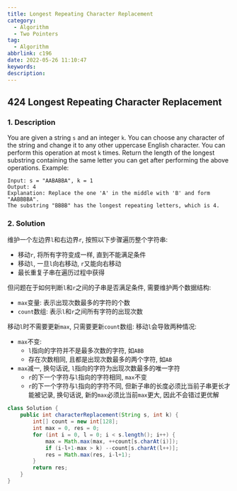 ```yaml
---
title: Longest Repeating Character Replacement
category:
  - Algorithm
  - Two Pointers
tag:
  - Algorithm
abbrlink: c196
date: 2022-05-26 11:10:47
keywords:
description:
---
```


## 424 Longest Repeating Character Replacement
### 1. Description
You are given a string `s` and an integer `k`. You can choose any character of the string and change it to any other uppercase English character. You can perform this operation at most `k` times.
Return the length of the longest substring containing the same letter you can get after performing the above operations.
Example:
```
Input: s = "AABABBA", k = 1
Output: 4
Explanation: Replace the one 'A' in the middle with 'B' and form "AABBBBA".
The substring "BBBB" has the longest repeating letters, which is 4.
```

### 2. Solution
维护一个左边界`l`和右边界`r`, 按照以下步骤遍历整个字符串:
* 移动`r`, 将所有字符变成一样, 直到不能满足条件
* 移动`l`, 一旦`l`向右移动, `r`又能向右移动
* 最长重复子串在遍历过程中获得

但问题在于如何判断`l`和`r`之间的子串是否满足条件, 需要维护两个数据结构:
* `max`变量: 表示出现次数最多的字符的个数
* `count`数组: 表示`l`和`r`之间所有字符的出现次数

移动`l`时不需要更新`max`, 只需要更新`count`数组: 移动`l`会导致两种情况:
* `max`不变: 
    * `l`指向的字符并不是最多次数的字符, 如`ABB`
    * 存在次数相同, 且都是出现次数最多的两个字符, 如`AB`
* `max`减一, 换句话说, `l`指向的字符为出现次数最多的唯一字符
    * `r`的下一个字符与`l`指向的字符相同, `max`不变
    * `r`的下一个字符与`l`指向的字符不同, 但新子串的长度必须比当前子串更长才能被记录, 换句话说, 新的`max`必须比当前`max`更大, 因此不会错过更优解

```java
class Solution {
    public int characterReplacement(String s, int k) {
        int[] count = new int[128];
        int max = 0, res = 0;
        for (int i = 0, l = 0; i < s.length(); i++) {
            max = Math.max(max, ++count[s.charAt(i)]);
            if (i-l+1-max > k) --count[s.charAt(l++)];
            res = Math.max(res, i-l+1);
        }
        return res;
    }
}
```

